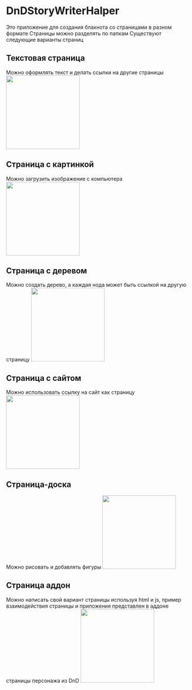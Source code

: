 # DnDStoryWriterHalper
Это приложение для создания блакнота со страницами в разном формате
Страницы можно разделять по папкам
Существуют следующие варианты страниц
## Текстовая страница
Можно оформлять текст и делать ссылки на другие страницы
<img src="readmeing/text.png" width="200">
## Страница с картинкой
Можно загрузить изображение с компьютера
<img src="readmeing/image.png" width="200">
## Страница с деревом
Можно создать дерево, а каждая нода может быть ссылкой на другую страницу
<img src="readmeing/text.png" width="200">
## Страница с сайтом
Можно использовать ссылку на сайт как страницу
<img src="readmeing/url.png" width="200">
## Страница-доска
Можно рисовать и добавлять фигуры
<img src="readmeing/whitebox.png" width="200">
## Страница аддон
Можно написать свой вариант страницы используя html и js, пример взаимодействия страницы и приложения представлен в аддоне страницы персонажа из DnD
<img src="readmeing/addon.png" width="200">